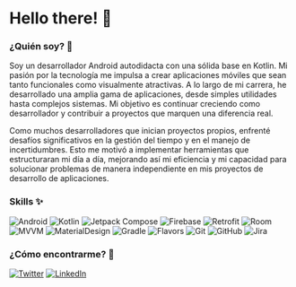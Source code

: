 # Hello there! 👋

<!--
**SebasGRDev/SebasGRDev** is a ✨ _special_ ✨ repository because its `README.md` (this file) appears on your GitHub profile.

Here are some ideas to get you started:

- 🔭 I’m currently working on ...
- 🌱 I’m currently learning ...
- 👯 I’m looking to collaborate on ...
- 🤔 I’m looking for help with ...
- 💬 Ask me about ...
- 📫 How to reach me: ...
- 😄 Pronouns: ...
- ⚡ Fun fact: ...
-->
### ¿Quién soy? 💬
Soy un desarrollador Android autodidacta con una sólida base en Kotlin. Mi pasión por la tecnología me impulsa a crear aplicaciones móviles que sean tanto funcionales como visualmente atractivas. A lo largo de mi carrera, he desarrollado una amplia gama de aplicaciones, desde simples utilidades hasta complejos sistemas. Mi objetivo es continuar creciendo como desarrollador y contribuir a proyectos que marquen una diferencia real.

Como muchos desarrolladores que inician proyectos propios, enfrenté desafíos significativos en la gestión del tiempo y en el manejo de incertidumbres. Esto me motivó a implementar herramientas que estructuraran mi día a día, mejorando así mi eficiencia y mi capacidad para solucionar problemas de manera independiente en mis proyectos de desarrollo de aplicaciones.
### Skills ✨
![Android](https://img.shields.io/badge/Android-3DDC84?style=for-the-badge&logo=android&logoColor=white&labelColor=101010) 
![Kotlin](https://img.shields.io/badge/Kotlin-009505?style=for-the-badge&logo=kotlin&logoColor=white&labelColor=101010) 
![Jetpack Compose](https://img.shields.io/badge/Jetpack%20Compose-4285F4?style=for-the-badge&logo=jetpackcompose&logoColor=white&labelColor=101010) 
![Firebase](https://img.shields.io/badge/Firebase-DD2C00?style=for-the-badge&logo=firebase&logoColor=white&labelColor=101010) 
![Retrofit](https://img.shields.io/badge/Retrofit-F89901?style=for-the-badge&labelColor=101010)
![Room](https://img.shields.io/badge/Room-1E3A8A?style=for-the-badge&labelColor=101010)
![MVVM](https://img.shields.io/badge/Mvvm-4B4B77?style=for-the-badge&labelColor=101010)
![MaterialDesign](https://img.shields.io/badge/Material%20Design-757575?&logo=materialdesign&logoColor=white&style=for-the-badge&labelColor=101010)
![Gradle](https://img.shields.io/badge/Gradle-003545?style=for-the-badge&labelColor=101010)
![Flavors](https://img.shields.io/badge/Flavors-19E57F?style=for-the-badge&labelColor=101010)
![Git](https://img.shields.io/badge/Git-F05032?style=for-the-badge&logo=git&logoColor=white&labelColor=101010)
![GitHub](https://img.shields.io/badge/GitHub-181717?style=for-the-badge&logo=github&logoColor=white&labelColor=101010)
![Jira](https://img.shields.io/badge/Jira-0052CC?style=for-the-badge&logo=jirasoftware&logoColor=white&labelColor=101010)

### ¿Cómo encontrarme? 🤔
[![Twitter](https://img.shields.io/badge/Twitter-@SebasGlezRdz-1DA1F2?style=for-the-badge&logo=twitter&logoColor=white&labelColor=101010)](https://twitter.com/SebasGlezRdz)
[![LinkedIn](https://img.shields.io/badge/LinkedIn-Sebastián_Gilberto_González_Rodríguez-0077B5?style=for-the-badge&logo=linkedin&logoColor=white&labelColor=101010)](https://www.linkedin.com/in/sebastián-gilberto-gonzález-rodríguez-3b2058192/)
